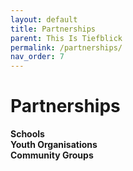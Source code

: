 ```yaml
---
layout: default
title: Partnerships
parent: This Is Tiefblick
permalink: /partnerships/
nav_order: 7
---
```


<h1>Partnerships</h1>
<b>Schools</b><br>
<b>Youth Organisations</b><br>
<b>Community Groups</b>
